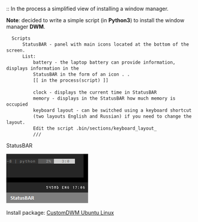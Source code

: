 :: In the process a simplified view of installing a window manager.

**Note**: decided to write a simple script (in **Python3**) to install the window manager **DWM**.
```
  Scripts
      StatusBAR - panel with main icons located at the bottom of the screen.
      List:
          battery - the laptop battery can provide information, displays information in the 
          StatusBAR in the form of an icon . .
          [[ in the process(script) ]]
          
          clock - displays the current time in StatusBAR
          memory - displays in the StatusBAR how much memory is occupied
          keyboard layout - can be switched using a keyboard shortcut 
          (two layouts English and Russian) if you need to change the layout.
          Edit the script .bin/sections/keyboard_layout_
          ///
```
StatusBAR

<img src="https://github.com/appath/CustomDWM/blob/main/screenshot/screenshot_statusbar_script.png">

Install package: [CustomDWM Ubuntu Linux](https://github.com/appath/CustomDWM/releases)
